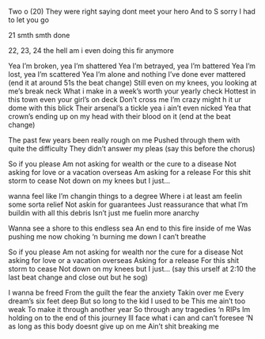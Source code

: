 
Two o (20)
They were right saying dont meet your hero
And to S sorry I had to let you go

21 
smth smth done

22, 23, 24 the hell am i even doing this fir anymore

Yea I’m broken, yea I’m shattered
Yea I’m betrayed, yea I’m battered 
Yea I’m lost, yea I’m scattered
Yea I’m alone and nothing I’ve done ever mattered (end it at around 51s the beat change)
Still even on my knees, you looking at me’s break neck
What i make in a week’s worth your yearly check
Hottest in this town even your girl’s on deck
Don’t cross me I’m crazy might h it ur dome with this blick
Their arsenal’s a tickle yea i ain’t even nicked
Yea that crown’s ending up on my head with their blood on it (end at the beat change)

The past few years been really rough on me
Pushed through them with quite the difficulty
They didn’t answer my pleas (say this before the chorus)

So if you please
Am not asking for wealth or the cure to a disease
Not asking for love or a vacation overseas
Am asking for a release
For this shit storm to cease
Not down on my knees but
I just… 

wanna feel like I’m changin things to a degree
Where i at least am feelin some sorta relief
Not askin for guarantees
Just reassurance that what I’m buildin with all this debris
Isn’t just me fuelin more anarchy

Wanna see a shore to this endless sea
An end to this fire inside of me
Was pushing me now choking ‘n burning me down I can’t breathe 

So if you please
Am not asking for wealth nor the cure for a disease
Not asking for love or a vacation overseas 
Asking for a release
For this shit storm to cease
Not down on my knees but
I just… (say this urself at 2:10 the last beat change and close out but he sog)

I wanna be freed
From the guilt the fear the anxiety
Takin over me
Every dream’s six feet deep
But so long to the kid I used to be
This me ain’t too weak
To make it through another year
So through any tragedies ‘n RIPs
Im holding on to the end of this journey 
Ill face what i can and can’t foresee
‘N as long as this body doesnt give up on me
Ain’t shit breaking me
